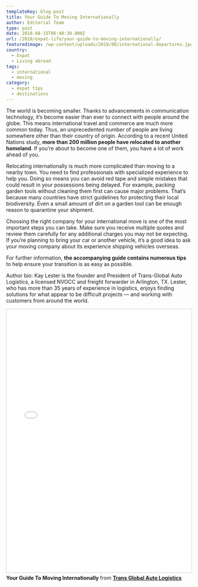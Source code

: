 ```yaml
---
templateKey: blog-post
title: Your Guide To Moving Internationally
author: Editorial Team
type: post
date: 2018-08-15T06:40:39.000Z
url: /2018/expat-life/your-guide-to-moving-internationally/
featuredimage: /wp-content/uploads/2018/08/international-departures.jpg
country:
  - Expat
  - Living abroad
tags:
  - international
  - moving
category:
  - expat tips
  - destinations
---
```


The world is becoming smaller. Thanks to advancements in communication technology, it’s become easier than ever to connect with people around the globe. This means international travel and commerce are much more common today. Thus, an unprecedented number of people are living somewhere other than their country of origin. According to a recent United Nations study, **more than 200 million people have relocated to another homeland**. If you’re about to become one of them, you have a lot of work ahead of you.

Relocating internationally is much more complicated than moving to a nearby town. You need to find professionals with specialized experience to help you. Doing so means you can avoid red tape and simple mistakes that could result in your possessions being delayed. For example, packing garden tools without cleaning them first can cause major problems. That’s because many countries have strict guidelines for protecting their local biodiversity. Even a small amount of dirt on a garden tool can be enough reason to quarantine your shipment.

Choosing the right company for your international move is one of the most important steps you can take. Make sure you receive multiple quotes and review them carefully for any additional charges you may not be expecting. If you’re planning to bring your car or another vehicle, it’s a good idea to ask your moving company about its experience shipping vehicles overseas.

For further information, **the accompanying guide contains numerous tips** to help ensure your transition is as easy as possible.

Author bio: Kay Lester is the founder and President of Trans-Global Auto Logistics, a licensed NVOCC and freight forwarder in Arlington, TX. Lester, who has more than 35 years of experience in logistics, enjoys finding solutions for what appear to be difficult projects — and working with customers from around the world.

 <iframe style="border: 1px solid #CCC; border-width: 1px; margin-bottom: 5px; max-width: 100%;" src="//www.slideshare.net/slideshow/embed_code/key/4UvChlDI659DcE" width="668" height="714" frameborder="0" marginwidth="0" marginheight="0" scrolling="no" allowfullscreen="allowfullscreen"></iframe>

<div style="margin-bottom: 5px;">
  <strong> Your Guide To Moving Internationally </strong> from <strong><a href="https://tgal.us/boat-yacht-shipping/" target="_blank" rel="noopener">Trans Global Auto Logistics</a></strong>
</div>
